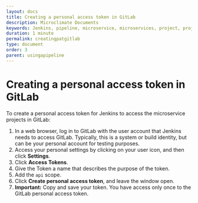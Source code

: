 ```yaml
---
layout: docs
title: Creating a personal access token in GitLab
description: Microclimate Documents
keywords: Jenkins, pipeline, microservice, microservices, project, projects, tokens
duration: 1 minute
permalink: creatingpatgitlab
type: document
order: 3
parent: usingapipeline
---
```


# Creating a personal access token in GitLab

To create a personal access token for Jenkins to access the microservice projects in GitLab:

1. In a web browser, log in to GitLab with the user account that Jenkins needs to access GitLab. Typically, this is a system or build identity, but can be your personal account for testing purposes.
2. Access your personal settings by clicking on your user icon, and then click **Settings**.
3. Click **Access Tokens**.
4. Give the Token a name that describes the purpose of the token.
6. Add the `api` scope.
7. Click **Create personal access token**, and leave the window open.
8. **Important:** Copy and save your token. You have access only once to the GitLab personal access token.
